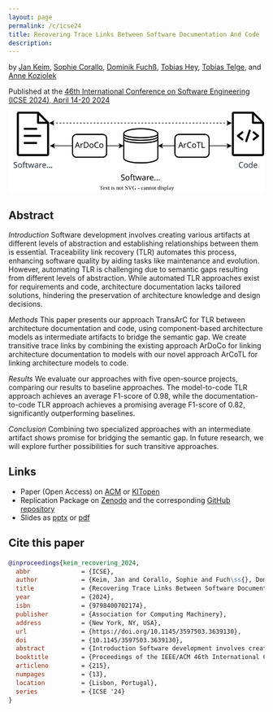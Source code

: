 ```yaml
---
layout: page
permalink: /c/icse24
title: Recovering Trace Links Between Software Documentation And Code
description:
---
```


by [Jan Keim](https://orcid.org/0000-0002-8899-7081), [Sophie Corallo](https://orcid.org/0000-0002-1531-2977), [Dominik Fuchß](https://orcid.org/0000-0001-6410-6769), [Tobias Hey](https://orcid.org/0000-0003-0381-1020), [Tobias Telge](https://orcid.org/0009-0002-6700-6426), and [Anne Koziolek](https://orcid.org/0000-0002-1593-3394)

Published at the [46th International Conference on Software Engineering (ICSE 2024), April 14-20 2024](https://conf.researchr.org/home/icse-2024)

<p align="center">
	<img src="/assets/img/approach_overview_icse24.svg" alt="Approach Overview"/>
</p>

## Abstract

_Introduction_
Software development involves creating various artifacts at different levels of abstraction and establishing relationships between them is essential.
Traceability link recovery (TLR) automates this process, enhancing software quality by aiding tasks like maintenance and evolution.
However, automating TLR is challenging due to semantic gaps resulting from different levels of abstraction.
While automated TLR approaches exist for requirements and code, architecture documentation lacks tailored solutions, hindering the preservation of architecture knowledge and design decisions.

_Methods_
This paper presents our approach TransArC for TLR between architecture documentation and code, using component-based architecture models as intermediate artifacts to bridge the semantic gap.
We create transitive trace links by combining the existing approach ArDoCo for linking architecture documentation to models with our novel approach ArCoTL for linking architecture models to code.

_Results_
We evaluate our approaches with five open-source projects, comparing our results to baseline approaches.
The model-to-code TLR approach achieves an average F1-score of 0.98, while the documentation-to-code TLR approach achieves a promising average F1-score of 0.82, significantly outperforming baselines.

_Conclusion_
Combining two specialized approaches with an intermediate artifact shows promise for bridging the semantic gap.
In future research, we will explore further possibilities for such transitive approaches.

## Links

- Paper (Open Access) on [ACM](https://doi.org/10.1145/3597503.3639130) or [KITopen](https://doi.org/10.5445/IR/1000165692)
- Replication Package on [Zenodo](https://doi.org/10.5281/zenodo.10411853) and the corresponding [GitHub repository](https://github.com/ArDoCo/Replication-Package-ICSE24_Recovering-Trace-Links-Between-Software-Documentation-And-Code)
- Slides as [pptx](/assets/pdf/presentation_icse24.pptx) or [pdf](/assets/pdf/presentation_icse24.pdf)

## Cite this paper

```bibtex
@inproceedings{keim_recovering_2024,
  abbr              = {ICSE},
  author            = {Keim, Jan and Corallo, Sophie and Fuch\ss{}, Dominik and Hey, Tobias and Telge, Tobias and Koziolek, Anne},
  title             = {Recovering Trace Links Between Software Documentation And Code},
  year              = {2024},
  isbn              = {9798400702174},
  publisher         = {Association for Computing Machinery},
  address           = {New York, NY, USA},
  url               = {https://doi.org/10.1145/3597503.3639130},
  doi               = {10.1145/3597503.3639130},
  abstract          = {Introduction Software development involves creating various artifacts at different levels of abstraction and establishing relationships between them is essential. Traceability link recovery (TLR) automates this process, enhancing software quality by aiding tasks like maintenance and evolution. However, automating TLR is challenging due to semantic gaps resulting from different levels of abstraction. While automated TLR approaches exist for requirements and code, architecture documentation lacks tailored solutions, hindering the preservation of architecture knowledge and design decisions. Methods This paper presents our approach TransArC for TLR between architecture documentation and code, using component-based architecture models as intermediate artifacts to bridge the semantic gap. We create transitive trace links by combining the existing approach ArDoCo for linking architecture documentation to models with our novel approach ArCoTL for linking architecture models to code.Results We evaluate our approaches with five open-source projects, comparing our results to baseline approaches. The model-to-code TLR approach achieves an average F1-score of 0.98, while the documentation-to-code TLR approach achieves a promising average F1-score of 0.82, significantly outperforming baselines. Conclusion Combining two specialized approaches with an intermediate artifact shows promise for bridging the semantic gap. In future research, we will explore further possibilities for such transitive approaches.},
  booktitle         = {Proceedings of the IEEE/ACM 46th International Conference on Software Engineering},
  articleno         = {215},
  numpages          = {13},
  location          = {Lisbon, Portugal},
  series            = {ICSE '24}
}
```
